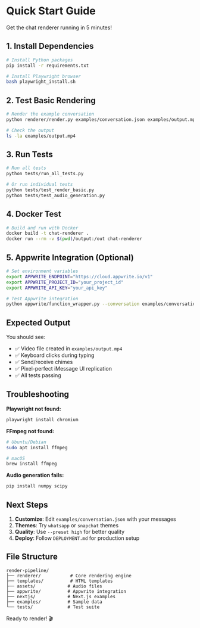 # Quick Start Guide

Get the chat renderer running in 5 minutes!

## 1. Install Dependencies

```bash
# Install Python packages
pip install -r requirements.txt

# Install Playwright browser
bash playwright_install.sh
```

## 2. Test Basic Rendering

```bash
# Render the example conversation
python renderer/render.py examples/conversation.json examples/output.mp4

# Check the output
ls -la examples/output.mp4
```

## 3. Run Tests

```bash
# Run all tests
python tests/run_all_tests.py

# Or run individual tests
python tests/test_render_basic.py
python tests/test_audio_generation.py
```

## 4. Docker Test

```bash
# Build and run with Docker
docker build -t chat-renderer .
docker run --rm -v $(pwd)/output:/out chat-renderer
```

## 5. Appwrite Integration (Optional)

```bash
# Set environment variables
export APPWRITE_ENDPOINT="https://cloud.appwrite.io/v1"
export APPWRITE_PROJECT_ID="your_project_id"
export APPWRITE_API_KEY="your_api_key"

# Test Appwrite integration
python appwrite/function_wrapper.py --conversation examples/conversation.json
```

## Expected Output

You should see:
- ✅ Video file created in `examples/output.mp4`
- ✅ Keyboard clicks during typing
- ✅ Send/receive chimes
- ✅ Pixel-perfect iMessage UI replication
- ✅ All tests passing

## Troubleshooting

**Playwright not found:**
```bash
playwright install chromium
```

**FFmpeg not found:**
```bash
# Ubuntu/Debian
sudo apt install ffmpeg

# macOS  
brew install ffmpeg
```

**Audio generation fails:**
```bash
pip install numpy scipy
```

## Next Steps

1. **Customize**: Edit `examples/conversation.json` with your messages
2. **Themes**: Try `whatsapp` or `snapchat` themes
3. **Quality**: Use `--preset high` for better quality
4. **Deploy**: Follow `DEPLOYMENT.md` for production setup

## File Structure

```
render-pipeline/
├── renderer/           # Core rendering engine
├── templates/          # HTML templates
├── assets/            # Audio files
├── appwrite/          # Appwrite integration
├── nextjs/            # Next.js examples
├── examples/          # Sample data
└── tests/             # Test suite
```

Ready to render! 🎬

